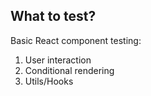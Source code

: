 
## What to test?

Basic React component testing:

1. User interaction
2. Conditional rendering
3. Utils/Hooks
